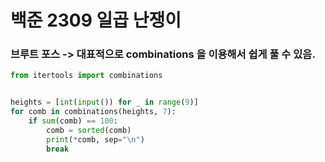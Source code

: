 # 백준 2309 일곱 난쟁이

### 브루트 포스 -> 대표적으로 combinations 을 이용해서 쉽게 풀 수 있음.
```python
from itertools import combinations


heights = [int(input()) for _ in range(9)]
for comb in combinations(heights, 7):
    if sum(comb) == 100:
        comb = sorted(comb)
        print(*comb, sep="\n")
        break
```
